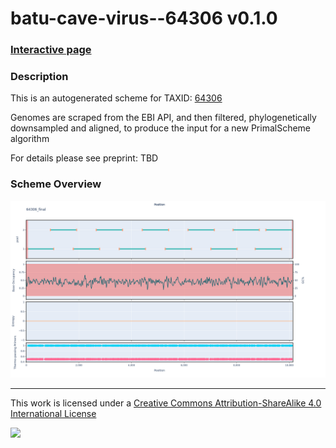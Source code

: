 # batu-cave-virus--64306 v0.1.0

### [Interactive page](https://chrisgkent.github.io/schemes/batu-cave-virus--64306-1000-v0.1.0)

### Description

This is an autogenerated scheme for TAXID: [64306](https://www.ncbi.nlm.nih.gov/Taxonomy/Browser/wwwtax.cgi?mode=Info&id=64306&lvl=3&lin=f&keep=1&srchmode=1&unlock)

Genomes are scraped from the EBI API, and then filtered, phylogenetically downsampled and aligned, to produce the input for a new PrimalScheme algorithm

For details please see preprint: TBD

### Scheme Overview

![Alt text](work/64306_final.png '64306_final.png')

------------------------------------------------------------------------

This work is licensed under a [Creative Commons Attribution-ShareAlike 4.0 International License](http://creativecommons.org/licenses/by-sa/4.0/) 

![](https://i.creativecommons.org/l/by-sa/4.0/88x31.png)